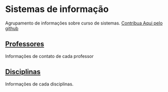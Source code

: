 # Sistemas de informação
Agrupamento de informações sobre curso de sistemas. [Contribua Aqui pelo github](https://github.com/UNEB-SI/uneb-si.github.io)

## [Professores](/teachers.html)
Informações de contato de cada professor

## [Disciplinas](/courses.html)
Informações de cada disciplinas.